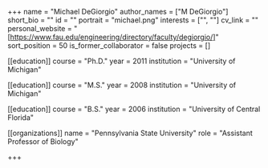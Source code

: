 +++
name = "Michael DeGiorgio"
author_names = ["M DeGiorgio"]
short_bio = ""
id = ""
portrait = "michael.png"
interests = ["", ""]
cv_link = ""
personal_website = "[https://www.fau.edu/engineering/directory/faculty/degiorgio/]"
sort_position = 50
is_former_collaborator = false
projects = []

[[education]]
  course = "Ph.D."
  year = 2011
  institution = "University of Michigan"

[[education]]
  course = "M.S."
  year = 2008
  institution = "University of Michigan"

[[education]]
  course = "B.S."
  year = 2006
  institution = "University of Central Florida"

[[organizations]]
  name = "Pennsylvania State University"
  role = "Assistant Professor of Biology"

+++

